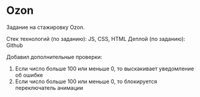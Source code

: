 # Ozon

Задание на стажировку Ozon.

Стек технологий (по заданию): JS, CSS, HTML
Деплой (по заданию): Github

Добавил дополнительные проверки:

1. Если число больше 100 или меньше 0, то выскакивает уведомление об ошибке
2. Если число больше 100 или меньше 0, то блокируется переключатель анимации
